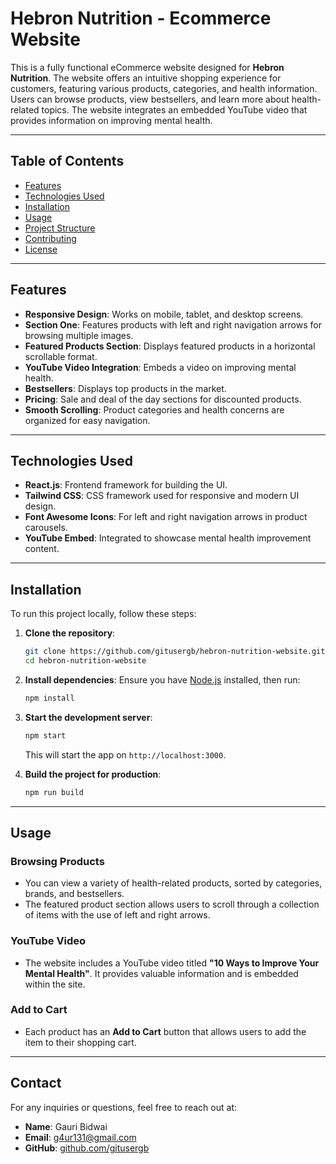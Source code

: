 # Hebron Nutrition - Ecommerce Website

This is a fully functional eCommerce website designed for **Hebron Nutrition**. The website offers an intuitive shopping experience for customers, featuring various products, categories, and health information. Users can browse products, view bestsellers, and learn more about health-related topics. The website integrates an embedded YouTube video that provides information on improving mental health.

---

## Table of Contents
- [Features](#features)
- [Technologies Used](#technologies-used)
- [Installation](#installation)
- [Usage](#usage)
- [Project Structure](#project-structure)
- [Contributing](#contributing)
- [License](#license)

---

## Features
- **Responsive Design**: Works on mobile, tablet, and desktop screens.
- **Section One**: Features products with left and right navigation arrows for browsing multiple images.
- **Featured Products Section**: Displays featured products in a horizontal scrollable format.
- **YouTube Video Integration**: Embeds a video on improving mental health.
- **Bestsellers**: Displays top products in the market.
- **Pricing**: Sale and deal of the day sections for discounted products.
- **Smooth Scrolling**: Product categories and health concerns are organized for easy navigation.

---

## Technologies Used
- **React.js**: Frontend framework for building the UI.
- **Tailwind CSS**: CSS framework used for responsive and modern UI design.
- **Font Awesome Icons**: For left and right navigation arrows in product carousels.
- **YouTube Embed**: Integrated to showcase mental health improvement content.

---

## Installation

To run this project locally, follow these steps:

1. **Clone the repository**:
    ```bash
    git clone https://github.com/gitusergb/hebron-nutrition-website.git
    cd hebron-nutrition-website
    ```

2. **Install dependencies**:
    Ensure you have [Node.js](https://nodejs.org/) installed, then run:
    ```bash
    npm install
    ```

3. **Start the development server**:
    ```bash
    npm start
    ```
    This will start the app on `http://localhost:3000`.

4. **Build the project for production**:
    ```bash
    npm run build
    ```

---

## Usage

### Browsing Products
- You can view a variety of health-related products, sorted by categories, brands, and bestsellers.
- The featured product section allows users to scroll through a collection of items with the use of left and right arrows.
  
### YouTube Video
- The website includes a YouTube video titled **"10 Ways to Improve Your Mental Health"**. It provides valuable information and is embedded within the site.

### Add to Cart
- Each product has an **Add to Cart** button that allows users to add the item to their shopping cart.

---

## Contact

For any inquiries or questions, feel free to reach out at:

- **Name**: Gauri Bidwai
- **Email**: g4ur131@gmail.com
- **GitHub**: [github.com/gitusergb](https://github.com/gitusergb)


<!-- https://i.ibb.co/6Zs9q9p/Landing-Page-1.jpg -->


<!-- https://i.ibb.co/B4zm4Dn/Gastrointestinal.webp
https://i.ibb.co/zNhN5mx/Household.jpg
https://i.ibb.co/CPdnQzK/Joint-Health.jpg
https://i.ibb.co/SNpz0xk/nervous.webp
https://i.ibb.co/ncpM5PL/omega-3.jpg -->

<!-- # Getting Started with Create React App

This project was bootstrapped with [Create React App](https://github.com/facebook/create-react-app).

## Available Scripts

In the project directory, you can run:

### `npm start`

Runs the app in the development mode.\
Open [http://localhost:3000](http://localhost:3000) to view it in your browser.

The page will reload when you make changes.\
You may also see any lint errors in the console.

### `npm test`

Launches the test runner in the interactive watch mode.\
See the section about [running tests](https://facebook.github.io/create-react-app/docs/running-tests) for more information.

### `npm run build`

Builds the app for production to the `build` folder.\
It correctly bundles React in production mode and optimizes the build for the best performance.

The build is minified and the filenames include the hashes.\
Your app is ready to be deployed!

See the section about [deployment](https://facebook.github.io/create-react-app/docs/deployment) for more information.

### `npm run eject`

**Note: this is a one-way operation. Once you `eject`, you can't go back!**

If you aren't satisfied with the build tool and configuration choices, you can `eject` at any time. This command will remove the single build dependency from your project.

Instead, it will copy all the configuration files and the transitive dependencies (webpack, Babel, ESLint, etc) right into your project so you have full control over them. All of the commands except `eject` will still work, but they will point to the copied scripts so you can tweak them. At this point you're on your own.

You don't have to ever use `eject`. The curated feature set is suitable for small and middle deployments, and you shouldn't feel obligated to use this feature. However we understand that this tool wouldn't be useful if you couldn't customize it when you are ready for it.

## Learn More

You can learn more in the [Create React App documentation](https://facebook.github.io/create-react-app/docs/getting-started).

To learn React, check out the [React documentation](https://reactjs.org/).

### Code Splitting

This section has moved here: [https://facebook.github.io/create-react-app/docs/code-splitting](https://facebook.github.io/create-react-app/docs/code-splitting)

### Analyzing the Bundle Size

This section has moved here: [https://facebook.github.io/create-react-app/docs/analyzing-the-bundle-size](https://facebook.github.io/create-react-app/docs/analyzing-the-bundle-size)

### Making a Progressive Web App

This section has moved here: [https://facebook.github.io/create-react-app/docs/making-a-progressive-web-app](https://facebook.github.io/create-react-app/docs/making-a-progressive-web-app)

### Advanced Configuration

This section has moved here: [https://facebook.github.io/create-react-app/docs/advanced-configuration](https://facebook.github.io/create-react-app/docs/advanced-configuration)

### Deployment

This section has moved here: [https://facebook.github.io/create-react-app/docs/deployment](https://facebook.github.io/create-react-app/docs/deployment)

### `npm run build` fails to minify

This section has moved here: [https://facebook.github.io/create-react-app/docs/troubleshooting#npm-run-build-fails-to-minify](https://facebook.github.io/create-react-app/docs/troubleshooting#npm-run-build-fails-to-minify) -->
